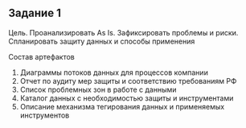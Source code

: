 ## Задание 1

Цель. Проанализировать As Is. Зафиксировать проблемы и риски. Спланировать защиту данных и способы применения

Состав артефактов
1. Диаграммы потоков данных для процессов компании
2. Отчет по аудиту мер защиты и соответствию требованиям РФ
3. Список проблемных зон в работе с данными
4. Каталог данных с необходимостью защиты и инструментами
5. Описание механизма тегирования данных и применяемых инструментов